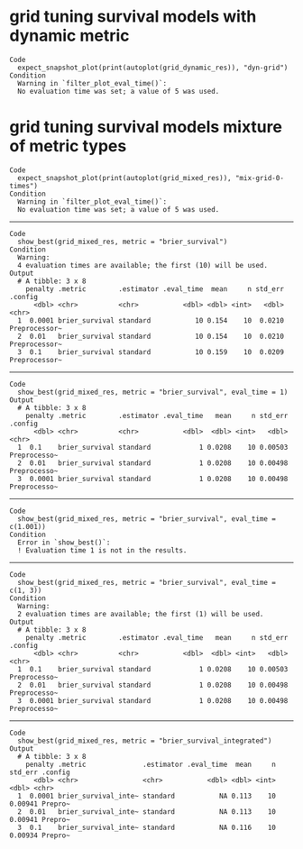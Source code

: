# grid tuning survival models with dynamic metric

    Code
      expect_snapshot_plot(print(autoplot(grid_dynamic_res)), "dyn-grid")
    Condition
      Warning in `filter_plot_eval_time()`:
      No evaluation time was set; a value of 5 was used.

# grid tuning survival models mixture of metric types

    Code
      expect_snapshot_plot(print(autoplot(grid_mixed_res)), "mix-grid-0-times")
    Condition
      Warning in `filter_plot_eval_time()`:
      No evaluation time was set; a value of 5 was used.

---

    Code
      show_best(grid_mixed_res, metric = "brier_survival")
    Condition
      Warning:
      4 evaluation times are available; the first (10) will be used.
    Output
      # A tibble: 3 x 8
        penalty .metric        .estimator .eval_time  mean     n std_err .config      
          <dbl> <chr>          <chr>           <dbl> <dbl> <int>   <dbl> <chr>        
      1  0.0001 brier_survival standard           10 0.154    10  0.0210 Preprocessor~
      2  0.01   brier_survival standard           10 0.154    10  0.0210 Preprocessor~
      3  0.1    brier_survival standard           10 0.159    10  0.0209 Preprocessor~

---

    Code
      show_best(grid_mixed_res, metric = "brier_survival", eval_time = 1)
    Output
      # A tibble: 3 x 8
        penalty .metric        .estimator .eval_time   mean     n std_err .config     
          <dbl> <chr>          <chr>           <dbl>  <dbl> <int>   <dbl> <chr>       
      1  0.1    brier_survival standard            1 0.0208    10 0.00503 Preprocesso~
      2  0.01   brier_survival standard            1 0.0208    10 0.00498 Preprocesso~
      3  0.0001 brier_survival standard            1 0.0208    10 0.00498 Preprocesso~

---

    Code
      show_best(grid_mixed_res, metric = "brier_survival", eval_time = c(1.001))
    Condition
      Error in `show_best()`:
      ! Evaluation time 1 is not in the results.

---

    Code
      show_best(grid_mixed_res, metric = "brier_survival", eval_time = c(1, 3))
    Condition
      Warning:
      2 evaluation times are available; the first (1) will be used.
    Output
      # A tibble: 3 x 8
        penalty .metric        .estimator .eval_time   mean     n std_err .config     
          <dbl> <chr>          <chr>           <dbl>  <dbl> <int>   <dbl> <chr>       
      1  0.1    brier_survival standard            1 0.0208    10 0.00503 Preprocesso~
      2  0.01   brier_survival standard            1 0.0208    10 0.00498 Preprocesso~
      3  0.0001 brier_survival standard            1 0.0208    10 0.00498 Preprocesso~

---

    Code
      show_best(grid_mixed_res, metric = "brier_survival_integrated")
    Output
      # A tibble: 3 x 8
        penalty .metric              .estimator .eval_time  mean     n std_err .config
          <dbl> <chr>                <chr>           <dbl> <dbl> <int>   <dbl> <chr>  
      1  0.0001 brier_survival_inte~ standard           NA 0.113    10 0.00941 Prepro~
      2  0.01   brier_survival_inte~ standard           NA 0.113    10 0.00941 Prepro~
      3  0.1    brier_survival_inte~ standard           NA 0.116    10 0.00934 Prepro~

